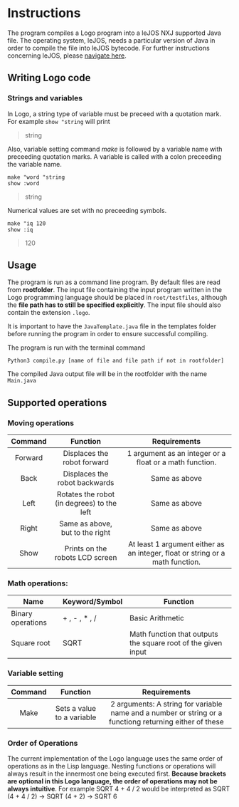 # Instructions

The program compiles a Logo program into a leJOS NXJ supported Java file. The operating system, leJOS, needs a particular version of Java in order to compile the file into leJOS bytecode. For further instructions concerning leJOS, please [navigate here](https://lejos.sourceforge.io/).

## Writing Logo code

### Strings and variables
In Logo, a string type of variable must be preceed with a quotation mark. For example ```show "string``` will print
> string


Also, variable setting command *make* is followed by a variable name with preceeding quotation marks. A variable is called with a colon preceeding the variable name.

~~~~
make "word "string
show :word
~~~~
> string
>


Numerical values are set with no preceeding symbols.
~~~~
make "iq 120
show :iq
~~~~
> 120

## Usage 

The program is run as a command line program. By default files are read from **rootfolder**. The input file containing the input program written in the Logo programming language should be placed in ```root/testfiles```, although the **file path has to still be specified explicitly**. The input file should also contain the extension ```.logo```.

It is important to have the ```JavaTemplate.java``` file in the templates folder before running the program in order to ensure successful compiling. 

The program is run with the terminal command

```Python3 compile.py [name of file and file path if not in rootfolder]```

The compiled Java output file will be in the rootfolder with the name ```Main.java```

## Supported operations

### Moving operations

| Command |                         Function                         |                                  Requirements                                 |
|:-------:|:--------------------------------------------------------:|:-----------------------------------------------------------------------------:|
| Forward |                Displaces the robot forward               |            1 argument as an integer or  a float or a math function.           |
|   Back  |               Displaces the robot backwards              |                                 Same as above                                 |
|   Left  |          Rotates the robot (in degrees) to the left      |                                 Same as above                                 |
|  Right  |              Same as above, but to the right             |                                 Same as above                                 |
|   Show  |              Prints on the robots LCD screen             | At least 1 argument either as an integer, float or string or a math function. |


### Math operations:

| **Name**          | **Keyword/Symbol** | **Function**                                                  |
|-------------------|--------------------|---------------------------------------------------------------|
| Binary operations | + , - , * , /      | Basic Arithmetic                                              |
| Square root       | SQRT               | Math function that outputs the square root of the given input |


### Variable setting

| Command | Function                   | Requirements                                                                                            |
|:-------:|:--------------------------:|:-------------------------------------------------------------------------------------------------------:|
| Make    | Sets a value to a variable | 2 arguments: A string for variable name and a number or string or a functiong returning either of these |



### Order of Operations

The current implementation of the Logo language uses the same order of operations as in the Lisp language.
Nesting functions or operations will always result in the innermost one being executed first.
**Because brackets are optional in this Logo language, the order of operations may not be always intuitive**.
For example SQRT 4 + 4 / 2 would be interpreted as SQRT (4 + 4 / 2) -> SQRT (4 + 2) -> SQRT 6

